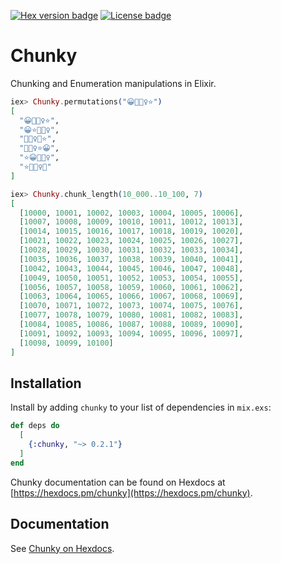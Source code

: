 [![Hex version badge](https://img.shields.io/hexpm/v/chunky.svg)](https://hex.pm/packages/chunky)
[![License badge](https://img.shields.io/hexpm/l/chunky.svg)](https://github.com/patricknevindwyer/chunky/blob/master/LICENSE)

# Chunky

Chunking and Enumeration manipulations in Elixir.

```elixir
iex> Chunky.permutations("😀🤷🏽‍♀️⭐️")
[
  "😀🤷🏽‍♀️⭐️", 
  "😀⭐️🤷🏽‍♀️", 
  "🤷🏽‍♀️😀⭐️", 
  "🤷🏽‍♀️⭐️😀", 
  "⭐️😀🤷🏽‍♀️", 
  "⭐️🤷🏽‍♀️😀"
]

iex> Chunky.chunk_length(10_000..10_100, 7)
[
  [10000, 10001, 10002, 10003, 10004, 10005, 10006],
  [10007, 10008, 10009, 10010, 10011, 10012, 10013],
  [10014, 10015, 10016, 10017, 10018, 10019, 10020],
  [10021, 10022, 10023, 10024, 10025, 10026, 10027],
  [10028, 10029, 10030, 10031, 10032, 10033, 10034], 
  [10035, 10036, 10037, 10038, 10039, 10040, 10041],
  [10042, 10043, 10044, 10045, 10046, 10047, 10048],
  [10049, 10050, 10051, 10052, 10053, 10054, 10055],
  [10056, 10057, 10058, 10059, 10060, 10061, 10062],
  [10063, 10064, 10065, 10066, 10067, 10068, 10069],
  [10070, 10071, 10072, 10073, 10074, 10075, 10076],
  [10077, 10078, 10079, 10080, 10081, 10082, 10083],
  [10084, 10085, 10086, 10087, 10088, 10089, 10090],
  [10091, 10092, 10093, 10094, 10095, 10096, 10097],
  [10098, 10099, 10100]
]
```

## Installation

Install by adding `chunky` to your list of dependencies in `mix.exs`:

```elixir
def deps do
  [
    {:chunky, "~> 0.2.1"}
  ]
end
```

Chunky documentation can be found on Hexdocs at [https://hexdocs.pm/chunky](https://hexdocs.pm/chunky).


## Documentation

See [Chunky on Hexdocs](https://hexdocs.pm/chunky).
